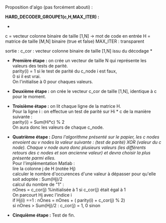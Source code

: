 ﻿Proposition d'algo (pas forcément abouti) :

**HARD_DECODER_GROUPE1(c,H,MAX_ITER) :**

*
c = vecteur colonne binaire de taille [1,N] -> mot de code en entrée
H = matrice de taille [M,N] binaire (true et false)
MAX_ITER : transparent

sortie : c_cor : vecteur colonne binaire de taille [1,N] issu du décodage
*

* **Première étape :** on crée un vecteur de taille N qui représente les valeurs des tests de parité.<br/>
	parity(i) = 1 si le test de parité du c_node i est faux,<br/>
		    0 si il est vrai.<br/>
On l'initialise à 0 pour chaques valeurs.

* **Deuxième étape :** on crée le vecteur c_cor de taille [1,N], identique à c pour le moment.<br/>

* **Troisième étape :** on lit chaque ligne de la matrice H.<br/>
Pour la ligne i : on effectue un test de parité sur Hi * c de la manière suivante :<br/>
	parity(i) = Sum(Hi*c) % 2<br/>
On aura donc les valeurs de chaque c_node.<br/>

* **Quatrième étape :** 
_Dans l'algorithme présenté sur le papier, les c nodes envoient au v nodes la valeur suivante : (test de parité) XOR (valeur du c node).
Chaque v node aura donc plusieurs valeurs (les différents retours des c nodes et son ancienne valeur) et devra choisir la plus présente parmi elles._<br/>
Pour l'implémentation Matlab :<br/>
lire la colonne j de H (notée Hj)<br/>
calculer le nombre d'occurences d'une valeur à dépasser pour qu'elle soit adoptée : Sum(Hj)/2<br/>
calcul du nombre de "1" :<br/>
	nOnes = c_cor(j) %initialisée à 1 si c_cor(j) était égal à 1<br/>
	On parcourt Hj avec l'indice i<br/>
	if Hj(i) ==1 : nOnes = nOnes + ( parity(i) + c_cor(j) % 2)  <br/>
	si nOnes > Sum(Hj)/2 : c_cor(j) = 1, 0 sinon<br/>

* **Cinquième étape :**
Test de fin.
